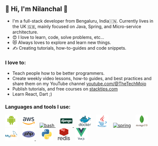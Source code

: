 ## 👋 Hi, I'm Nilanchal :seedling:

* I'm a full-stack developer from Bengaluru, India🇮🇳. Currently lives in the UK 🇬🇧, mainly focused on Java, Spring, and Micro-service architecture. 
* :heart_eyes:	 I love to learn, code, solve problems, etc...
* :heart_eyes_cat:	Always loves to explore and learn new things.
* ✍️ Creating tutorials, how-to-guides and code snippets.


### I love to:
* Teach people how to be better programmers.
* Create weekly video lessons, how-to guides, and best practices and share them on my YouTube channel [youtube.com/@TheTechMojo](https://youtube.com/@TheTechMojo)
* Publish tutorials, and free courses on [stacktips.com](https:/stacktips.com)
* Learn React, Dart ;)

<h3 align="left">Languages and tools I use:</h4>
<p align="left"> 
  <a href="https://developer.android.com" target="_blank"> <img
            src="https://raw.githubusercontent.com/devicons/devicon/master/icons/android/android-original-wordmark.svg"
            alt="android" width="40" height="40" /></a><span>&nbsp;&nbsp;&nbsp;</span>
  <a href="https://aws.amazon.com" target="_blank"> <img
            src="https://raw.githubusercontent.com/devicons/devicon/master/icons/amazonwebservices/amazonwebservices-original-wordmark.svg"
            alt="aws" width="40" height="40" /></a><span>&nbsp;&nbsp;&nbsp;</span>
 <a href="https://www.gnu.org/software/bash/" target="_blank"> <img
            src="https://www.vectorlogo.zone/logos/gnu_bash/gnu_bash-icon.svg" alt="bash" width="40" height="40" /> </a><span>&nbsp;&nbsp;&nbsp;</span>
 <a href="https://www.djangoproject.com/" target="_blank"> <img
            src="https://raw.githubusercontent.com/devicons/devicon/master/icons/django/django-original.svg"
            alt="django" width="40" height="40" /> </a><span>&nbsp;&nbsp;&nbsp;</span> 
<a href="https://www.docker.com/" target="_blank"> <img
            src="https://raw.githubusercontent.com/devicons/devicon/master/icons/docker/docker-original-wordmark.svg"
            alt="docker" width="40" height="40" /></a><span>&nbsp;&nbsp;&nbsp;</span> 
<a href="https://www.java.com" target="_blank"> <img
            src="https://raw.githubusercontent.com/devicons/devicon/master/icons/java/java-original.svg" alt="java"
            width="40" height="40" /></a><span>&nbsp;&nbsp;&nbsp;</span> 
<a href="https://spring.io/" target="_blank"> <img
            src="https://www.vectorlogo.zone/logos/springio/springio-icon.svg" alt="spring" width="40" height="40" /></a><span>&nbsp;&nbsp;&nbsp;</span> 
<a href="https://www.mongodb.com/" target="_blank"> <img
            src="https://raw.githubusercontent.com/devicons/devicon/master/icons/mongodb/mongodb-original-wordmark.svg"
            alt="mongodb" width="40" height="40" /></a><span>&nbsp;&nbsp;&nbsp;</span> 
<a href="https://www.mysql.com/" target="_blank"> <img
            src="https://raw.githubusercontent.com/devicons/devicon/master/icons/mysql/mysql-original-wordmark.svg"
            alt="mysql" width="40" height="40" /></a><span>&nbsp;&nbsp;&nbsp;</span> 
<a href="https://www.php.net" target="_blank"> <img
            src="https://raw.githubusercontent.com/devicons/devicon/master/icons/php/php-original.svg" alt="php"
            width="40" height="40" /> </a><span>&nbsp;&nbsp;&nbsp;</span> 
<a href="https://www.python.org" target="_blank"> <img
            src="https://raw.githubusercontent.com/devicons/devicon/master/icons/python/python-original.svg"
            alt="python" width="40" height="40" /></a><span>&nbsp;&nbsp;&nbsp;</span> 
<a href="https://redis.io" target="_blank"> <img
            src="https://raw.githubusercontent.com/devicons/devicon/master/icons/redis/redis-original-wordmark.svg"
            alt="redis" width="40" height="40" /></a><span>&nbsp;&nbsp;&nbsp;</span> 
<a href="https://vuejs.org/" target="_blank"> <img
            src="https://raw.githubusercontent.com/devicons/devicon/master/icons/vuejs/vuejs-original-wordmark.svg"
            alt="vuejs" width="40" height="40" /></a></p><br>

